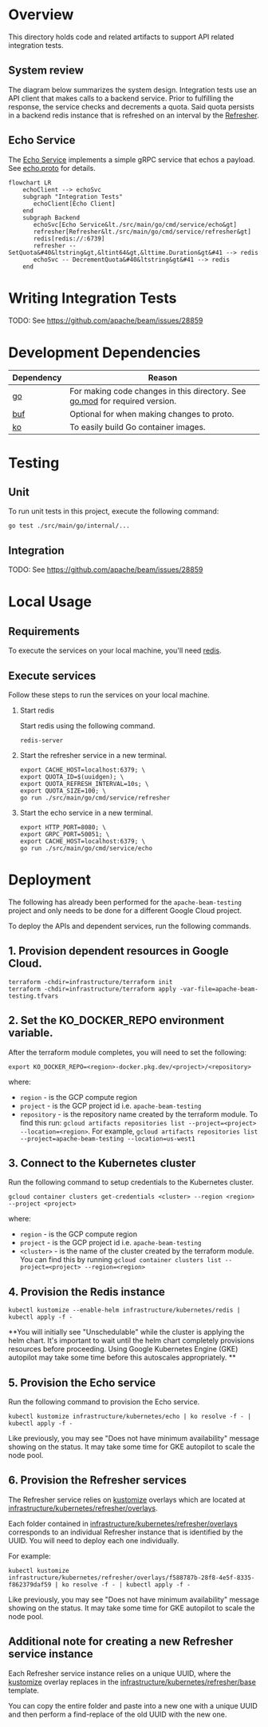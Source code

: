 <!--
    Licensed to the Apache Software Foundation (ASF) under one
    or more contributor license agreements.  See the NOTICE file
    distributed with this work for additional information
    regarding copyright ownership.  The ASF licenses this file
    to you under the Apache License, Version 2.0 (the
    "License"); you may not use this file except in compliance
    with the License.  You may obtain a copy of the License at

      http://www.apache.org/licenses/LICENSE-2.0

    Unless required by applicable law or agreed to in writing,
    software distributed under the License is distributed on an
    "AS IS" BASIS, WITHOUT WARRANTIES OR CONDITIONS OF ANY
    KIND, either express or implied.  See the License for the
    specific language governing permissions and limitations
    under the License.
-->

# Overview

This directory holds code and related artifacts to support API related
integration tests.

## System review

The diagram below summarizes the system design. Integration tests use an API
client that makes calls to a backend service. Prior to fulfilling the response,
the service checks and decrements a quota. Said quota persists in a backend
redis instance that is refreshed on an interval by the
[Refresher](./src/main/go/cmd/service/refresher).

## Echo Service

The [Echo Service](./src/main/go/cmd/service/echo) implements a simple gRPC
service that echos a payload. See [echo.proto](./proto/echo/v1/echo.proto)
for details.

```mermaid
flowchart LR
    echoClient --> echoSvc
    subgraph "Integration Tests"
       echoClient[Echo Client]
    end
    subgraph Backend
       echoSvc[Echo Service&lt./src/main/go/cmd/service/echo&gt]
       refresher[Refresher&lt./src/main/go/cmd/service/refresher&gt]
       redis[redis://:6739]
       refresher -- SetQuota&#40&ltstring&gt,&ltint64&gt,&lttime.Duration&gt&#41 --> redis
       echoSvc -- DecrementQuota&#40&ltstring&gt&#41 --> redis
    end
```

# Writing Integration Tests

TODO: See https://github.com/apache/beam/issues/28859

# Development Dependencies

| Dependency                                          | Reason                                                                                 |
|-----------------------------------------------------|----------------------------------------------------------------------------------------|
| [go](https://go.dev)                                | For making code changes in this directory. See [go.mod](go.mod) for required version.  |
| [buf](https://github.com/bufbuild/buf#installation) | Optional for when making changes to proto.                                             |
| [ko](https://ko.build/install/)                     | To easily build Go container images.                                                   |

# Testing

## Unit

To run unit tests in this project, execute the following command:

```
go test ./src/main/go/internal/...
```

## Integration

TODO: See https://github.com/apache/beam/issues/28859

# Local Usage

## Requirements

To execute the services on your local machine, you'll need [redis](https://redis.io/docs/getting-started/installation/).

## Execute services

Follow these steps to run the services on your local machine.


1. Start redis

    Start redis using the following command.
    ```
    redis-server
    ```

1. Start the refresher service in a new terminal.
    ```
    export CACHE_HOST=localhost:6379; \
    export QUOTA_ID=$(uuidgen); \
    export QUOTA_REFRESH_INTERVAL=10s; \
    export QUOTA_SIZE=100; \
    go run ./src/main/go/cmd/service/refresher
    ```
1. Start the echo service in a new terminal.
    ```
    export HTTP_PORT=8080; \
    export GRPC_PORT=50051; \
    export CACHE_HOST=localhost:6379; \
    go run ./src/main/go/cmd/service/echo
    ```

# Deployment

The following has already been performed for the `apache-beam-testing` project
and only needs to be done for a different Google Cloud project.

To deploy the APIs and dependent services, run the following commands.

## 1. Provision dependent resources in Google Cloud.

```
terraform -chdir=infrastructure/terraform init
terraform -chdir=infrastructure/terraform apply -var-file=apache-beam-testing.tfvars
```

## 2. Set the KO_DOCKER_REPO environment variable.

After the terraform module completes, you will need to set the following:

```
export KO_DOCKER_REPO=<region>-docker.pkg.dev/<project>/<repository>
```

where:

- `region` - is the GCP compute region
- `project` - is the GCP project id i.e. `apache-beam-testing`
- `repository` - is the repository name created by the terraform module. To
find this run:
`gcloud artifacts repositories list --project=<project> --location=<region>`.
For example,
`gcloud artifacts repositories list --project=apache-beam-testing --location=us-west1`

## 3. Connect to the Kubernetes cluster

Run the following command to setup credentials to the Kubernetes cluster.

```
gcloud container clusters get-credentials <cluster> --region <region> --project <project>
```

where:
- `region` - is the GCP compute region
- `project` - is the GCP project id i.e. `apache-beam-testing`
- `<cluster>` - is the name of the cluster created by the terraform module.
You can find this by running `gcloud container clusters list --project=<project> --region=<region>`

## 4. Provision the Redis instance

```
kubectl kustomize --enable-helm infrastructure/kubernetes/redis | kubectl apply -f -
```

**You will initially see "Unschedulable" while the cluster is applying the helm
chart. It's important to wait until the helm chart completely provisions resources
before proceeding. Using Google Kubernetes Engine (GKE) autopilot may take some
time before this autoscales appropriately. **

## 5. Provision the Echo service

Run the following command to provision the Echo service.

```
kubectl kustomize infrastructure/kubernetes/echo | ko resolve -f - | kubectl apply -f -
```

Like previously, you may see "Does not have minimum availability" message
showing on the status. It may take some time for GKE autopilot
to scale the node pool.

## 6. Provision the Refresher services

The Refresher service relies on [kustomize](https://kustomize.io) overlays
which are located at [infrastructure/kubernetes/refresher/overlays](infrastructure/kubernetes/refresher/overlays).

Each folder contained in [infrastructure/kubernetes/refresher/overlays](infrastructure/kubernetes/refresher/overlays)
corresponds to an individual Refresher instance that is identified by the UUID.
You will need to deploy each one individually.

For example:
```
kubectl kustomize infrastructure/kubernetes/refresher/overlays/f588787b-28f8-4e5f-8335-f862379daf59 | ko resolve -f - | kubectl apply -f -
```

Like previously, you may see "Does not have minimum availability" message
showing on the status. It may take some time for GKE autopilot
to scale the node pool.

## Additional note for creating a new Refresher service instance

Each Refresher service instance relies on a unique UUID, where
the [kustomize](https://kustomize.io) overlay replaces in the
[infrastructure/kubernetes/refresher/base](infrastructure/kubernetes/refresher/base)
template.

You can copy the entire folder and paste into a new one with a unique UUID
and then perform a find-replace of the old UUID with the new one.
